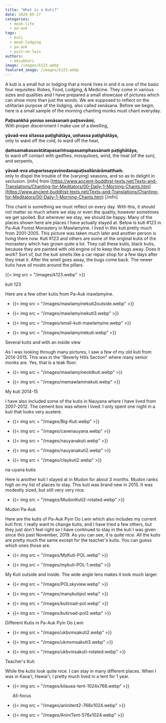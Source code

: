 ```yaml
---
title: "What is a Kuti?"
date: 2020-05-27
categories: 
  - monk-life
  - pa-auk
tags: 
  - kuti
  - monk-lodging
  - pa-auk
  - pyin-oo-lwin
authors: 
  - bksubhuti
image: /images/k123.webp
featured_image: /images/k123.webp
---
```


A kuṭi is a small hut or lodging that a monk lives in and it is one of the basic four requisites: Robes, Food, Lodging, & Medicine. They come in various sizes and qualities and I have prepared a small showcase of pictures which can show more than just the words. We are supposed to reflect on the utilitarian purpose of the lodging, also called senāsana. Before we begin, here is a small sample of the morning chanting monks must chant everyday.

**Paṭisaṅkhā yoniso senāsanaṁ paṭisevāmi,**  
With proper discernment I make use of a dwelling,

**yāvad-eva sītassa paṭighātāya, uṇhassa paṭighātāya,**  
only to ward off the cold, to ward off the heat,

**ḍaṁsamakasavātātapasarīṁsapasamphassānaṁ paṭighātāya,**  
to ward off contact with gadflies, mosquitoes, wind, the heat (of the sun), and serpents,

**yāvad-eva utuparissayavinodanapaṭisallānārāmatthaṁ.**  
only to dispel the trouble of the (varying) seasons, and so as to delight in seclusion. \[mfn\] from [https://www.ancient-buddhist-texts.net/Texts-and-Translations/Chanting-for-Meditators/00-Daily-1-Morning-Chants.htm](https://www.ancient-buddhist-texts.net/Texts-and-Translations/Chanting-for-Meditators/00-Daily-1-Morning-Chants.htm) \[/mfn\]

This chant is something we must reflect on every day. With this, it should not matter so much where we stay or even the quality, however sometimes we get spoiled. But wherever we stay, we should be happy. Many of the places shown here are places I have actually stayed at. Below is kuti #123 in Pa-Auk Forest Monastery in Mawlamyine. I lived in this kuti pretty much from 2001-2005. This picture was taken much later and another person is living there now. Kuti #123 and others are some of the original kutis of the monastery which has grown quite a lot. They call these kutis, black kutis, because they are painted with old engine oil to keep the bugs away. Does it work? Sort of, but the kuti smells like a car repair shop for a few days after they treat it. After the smell goes away, the bugs come back. The newer kutis have oil moats around the pillars.

{{< img src = "/images/k123.webp" >}}

kuti 123

Here are a few other kutis from Pa-Auk mawlamyine.

- {{< img src = "/images/mawlamyinekuti2outside.webp" >}}
    
- {{< img src = "/images/mawlamyinekuti3.webp" >}}
    
- {{< img src = "/images/small-kuti-mawlamyine.webp" >}}
    
- {{< img src = "/images/mawlamyinekuti.webp" >}}
    

Several kutis and with an inside view

As I was looking through many pictures, I saw a few of my old kuti from 2014-2015. This was in the "Beverly Hills Section" where many senior monks are. Yes, that is a teak floor.

- {{< img src = "/images/mawlamyineoldkuti.webp" >}}
    
- {{< img src = "/images/memawlaminekuti.webp" >}}
    

My kuti 2014-15

I have also included some of the kutis in Nauyana where I have lived from 2007-2012. The cement box was where I lived. I only spent one night in a kuti that looks very austere.

- {{< img src = "/images/Big-Kuti.webp" >}}
    
- {{< img src = "/images/cavenauyana.webp" >}}
    
- {{< img src = "/images/nauyanakuti.webp" >}}
    
- {{< img src = "/images/nauyanakuti2.webp" >}}
    
- {{< img src = "/images/claykuti2.webp" >}}
    

na-uyana kutis

Here is another kuti I stayed at in Mudon for about 3 months. Mudon ranks high on my list of places to stay. This kuti was brand new in 2015. It was modestly sized, but still very very nice.

- {{< img src = "/images/MudonKuti2-rotated.webp" >}}
    

Mudon Pa-Auk

Here are the kutis of Pa-Auk Pyin Oo Lwin which also includes my current kuti first. I really want to change kutis, and I have tried a few others, but they just don't feel right so I have continued to stay in the kuti I was given since this past November, 2019. As you can see, it is quite nice. All the kutis are pretty much the same except for the teacher's kutis. You can guess which ones those are.

- {{< img src = "/images/MyKuti-POL.webp" >}}
    
- {{< img src = "/images/mykuti-POL-1.webp" >}}
    

My Kuti outside and inside. The wide angle lens makes it look much larger.

- {{< img src = "/images/POLskyview.webp" >}}
    
- {{< img src = "/images/manykutipol.webp" >}}
    
- {{< img src = "/images/kutiroad-pol.webp" >}}
    
- {{< img src = "/images/kutiroad-pol2.webp" >}}
    

Different Kutis in Pa-Auk Pyin Oo Lwin

- {{< img src = "/images/ukbvmsakuti2.webp" >}}
    
- {{< img src = "/images/ukmvmsakuti3.webp" >}}
    
- {{< img src = "/images/ukbvmsakuti-rotated.webp" >}}
    

Teacher's Kuti

While the kutis look quite nice. I can stay in many different places. When I was in Kaua'i, Hawai'i, I pretty much lived in a tent for 1 year.

- {{< img src = "/images/kilauea-tent-1024x768.webp" >}}
    
    All-focus
    
- {{< img src = "/images/aninitent2-768x1024.webp" >}}
    
- {{< img src = "/images/AniniTent-576x1024.webp" >}}
